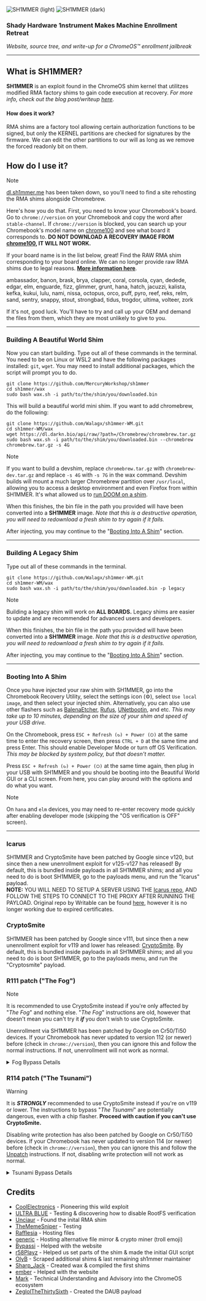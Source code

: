 ![SH1MMER (light)](/assets/sh1mmer_light_banner.png#gh-dark-mode-only)
![SH1MMER (dark)](/assets/sh1mmer_dark_banner.png#gh-light-mode-only)

### Shady Hardware 1nstrument Makes Machine Enrollment Retreat
_Website, source tree, and write-up for a ChromeOS™️ enrollment jailbreak_
***

## What is SH1MMER?

**SH1MMER** is an exploit found in the ChromeOS shim kernel that utilitzes modified RMA factory shims to gain code execution at recovery.
_For more info, check out the blog post/writeup [here](https://blog.coolelectronics.me/breaking-cros-2/)_.

#### How does it work?

RMA shims are a factory tool allowing certain authorization functions to be signed,
but only the KERNEL partitions are checked for signatures by the firmware.
We can edit the other partitions to our will as long as we remove the forced readonly bit on them.

## How do I use it?

> [!NOTE]
> [dl.sh1mmer.me](https://dl.sh1mmer.me) has been taken down, so you'll need to find a site rehosting the RMA shims alongside Chromebrew.

Here's how you do that.
First, you need to know your Chromebook's board. Go to `chrome://version` on your Chromebook and copy the word after `stable-channel`.
If `chrome://version` is blocked, you can search up your Chromebook's model name on [chrome100](https://chrome100.dev)
and see what board it corresponds to. **DO NOT DOWNLOAD A RECOVERY IMAGE FROM [chrome100](https://chrome100.dev), IT WILL NOT WORK.**

If your board name is in the list below, great! Find the RAW RMA shim corresponding to your board online.
We can no longer provide raw RMA shims due to legal reasons. [**More information here**](https://discord.gg/egWXwEDWKP).

ambassador, banon, brask, brya, clapper, coral, corsola, cyan, dedede, edgar, elm, enguarde, fizz,
glimmer, grunt, hana, hatch, jacuzzi, kalista, kefka, kukui, lulu, nami, nissa, octopus, orco, puff,
pyro, reef, reks, relm, sand, sentry, snappy, stout, strongbad, tidus, trogdor, ultima, volteer, zork

If it's not, good luck. You'll have to try and call up your OEM and demand the files from them, which they are most unlikely to give to you.

***

### Building A Beautiful World Shim

Now you can start building. Type out all of these commands in the terminal.
You need to be on Linux or WSL2 and have the following packages installed: `git`, `wget`.
You may need to install additional packages, which the script will prompt you to do.

```
git clone https://github.com/MercuryWorkshop/sh1mmer
cd sh1mmer/wax
sudo bash wax.sh -i path/to/the/shim/you/downloaded.bin
```
This will build a beautiful world mini shim. If you want to add chromebrew, do the following:

```
git clone https://github.com/Walagx/sh1mmer-WM.git
cd sh1mmer-WM/wax
wget https://dl.darkn.bio/api/raw/?path=/Chromebrew/chromebrew.tar.gz
sudo bash wax.sh -i path/to/the/shim/you/downloaded.bin --chromebrew chromebrew.tar.gz -s 4G
```

> [!NOTE]
> If you want to build a devshim, replace `chromebrew.tar.gz` with `chromebrew-dev.tar.gz` and replace `-s 4G` with `-s 7G` in the wax command.
> Devshim builds will mount a much larger Chromebrew partition over `/usr/local`,
> allowing you to access a desktop environment and even Firefox from within SH1MMER.
> It's what allowed us to [run DOOM on a shim](https://github.com/CoolElectronics/blog/blob/master/src/content/blog/breaking/doom.jpg?raw=true).

When this finishes, the bin file in the path you provided will have been converted into a **SH1MMER** image.
*Note that this is a destructive operation, you will need to redownload a fresh shim to try again if it fails.*

After injecting, you may continue to the "[Booting Into A Shim](#booting-into-a-shim)" section.

***

### Building A Legacy Shim

Type out all of these commands in the terminal.

```
git clone https://github.com/Walagx/sh1mmer-WM.git
cd sh1mmer-WM/wax
sudo bash wax.sh -i path/to/the/shim/you/downloaded.bin -p legacy
```

> [!NOTE]
> Building a legacy shim will work on **ALL BOARDS.** Legacy shims are easier to update and are
> recommended for advanced users and developers.

When this finishes, the bin file in the path you provided will have been converted into a **SH1MMER** image.
*Note that this is a destructive operation, you will need to redownload a fresh shim to try again if it fails.*

After injecting, you may continue to the "[Booting Into A Shim](#booting-into-a-shim)" section.

***

### Booting Into A Shim

Once you have injected your raw shim with SH1MMER, go into the Chromebook Recovery Utility, select the settings icon (⚙️), select `Use local image`, and then select your injected shim.
Alternatively, you can also use other flashers such as [BalenaEtcher](https://etcher.balena.io/), [Rufus](https://rufis.ie), [UNetbootin](https://unetbootin.github.io/), and etc.
*This may take up to 10 minutes, depending on the size of your shim and speed of your USB drive.*

On the Chromebook, press `ESC + Refresh (↻) + Power (⏻)` at the same time to enter the recovery screen, then press `CTRL + D` at the same time and press Enter.
This should enable Developer Mode or turn off OS Verification.
*This may be blocked by system policy, but that doesn't matter.*

Press `ESC + Refresh (↻) + Power (⏻)` at the same time again, then plug in your USB with SH1MMER and you should be booting into the Beautiful World GUI or a CLI screen.
From here, you can play around with the options and do what you want.

> [!NOTE]
> On `hana` and `elm` devices, you may need to re-enter recovery mode quickly after enabling developer mode
> (skipping the "OS verification is OFF" screen).

***
### Icarus
SH1MMER and CryptoSmite have been patched by Google since v120, but since then a new unenrollment exploit for v125-v127 has released!
By default, this is bundled inside payloads in all SH1MMER shims; and all you need to do is boot SH1MMER, go to the payloads menu, and run the "Icarus" payload.  
**NOTE:** YOU WILL NEED TO SETUP A SERVER USING THE [Icarus repo](https://github.com/cosmicdevv/Icarus-Lite), AND FOLLOW THE STEPS TO CONNECT TO THE PROXY AFTER RUNNING THE PAYLOAD.  Original repo by Writable can be found [here](https://github.com/MunyDev/icarus), however it is no longer working due to expired certificates.  
### CryptoSmite
SH1MMER has been patched by Google since v111, but since then a new unenrollment exploit for v119 and lower has released: [CryptoSmite](https://github.com/FWSmasher/CryptoSmite).
By default, this is bundled inside payloads in all SH1MMER shims; and all you need to do is boot SH1MMER, go to the payloads menu, and run the "Cryptosmite" payload.

### R111 patch ("The Fog")
> [!NOTE]
> It is recommended to use CryptoSmite instead if you're only affected by "_The Fog_" and nothing else.
> "_The Fog_" instructions are old, however that doesn't mean you can't try it _**if**_ you don't wish to use CryptoSmite.

Unenrollment via SH1MMER has been patched by Google on Cr50/Ti50 devices.
If your Chromebook has never updated to version 112 (or newer) before (check in `chrome://version`),
then you can ignore this and follow the normal instructions. If not, unenrollment will not work as normal.

<details>
<summary>Fog Bypass Details</summary>

If your Chromebook is on version 112 or 113, unenrollment is still possible if you're willing to [disable hardware write protection]("https://mrchromebox.tech/#devices).
On most devices, this will require you to take off the back of the Chromebook and unplug the battery, or jump two pins.
Further instructions are on [the website](https://sh1mmer.me/#fog).

#### "Unenrolling" with Write Protection

If you aren't willing to take apart your Chromebook to unenroll, you can use an affiliated project,
[E-Halcyon](https://github.com/MercuryWorkshop/RecoMod) to boot into an unenrolled environment temporarily.
This will bypass both issues of The Fog and The Tsunami, however further caveats are listed on the website.

</details>

### R114 patch ("The Tsunami")

> [!WARNING]
> It is **_STRONGLY_** recommended to use CryptoSmite instead if you're on v119 or lower.
> The instructions to bypass "_The Tsunami_" are potentially dangerous, even with a chip flasher. **Proceed with caution if you can't use CryptoSmite.**

Disabling write protection has also been patched by Google on Cr50/Ti50 devices.
If your Chromebook has never updated to version 114 (or newer) before (check in `chrome://version`),
then you can ignore this and follow the [Unpatch](https://sh1mmer.me/#fog:~:text=v111) instructions. If not, disabling 
write protection will not work as normal.

<details>
<summary>Tsunami Bypass Details</summary>

If your Chromebook is on version 114 or newer,
unenrollment is still possible by [bridging two pins on the firmware chip](https://blog.darkn.bio/blog/the-tsunami#bypassing-instructions).
On most devices, this will require you to take off the back of the Chromebook and then use a piece of tinfoil, wire, or other conductive material to bridge the two pins.
This bypass is **not recommended** as you risk permanently bricking the Chromebook, please use [E-Halcyon](https://github.com/MercuryWorkshop/RecoMod) instead.

</details>

## Credits

- [CoolElectronics](https://discord.com/users/696392247205298207) - Pioneering this wild exploit
- [ULTRA BLUE](https://discord.com/users/904487572301021265) - Testing & discovering how to disable RootFS verification
- [Unciaur](https://discord.com/users/465682780320301077) - Found the inital RMA shim
- [TheMemeSniper](https://discord.com/users/391271835901362198) - Testing
- [Rafflesia](https://discord.com/users/247349845298249728) - Hosting files
- [generic](https://discord.com/users/1052016750486638613) - Hosting alternative file mirror & crypto miner (troll emoji)
- [Bypassi](https://discord.com/users/904829646145720340) - Helped with the website
- [r58Playz](https://discord.com/users/803355425835188224) - Helped us set parts of the shim & made the initial GUI script
- [OlyB](https://discord.com/users/476169716998733834) - Scraped additional shims & last remaining sh1mmer maintainer
- [Sharp_Jack](https://discord.com/users/1006048734708240434) - Created wax & compiled the first shims
- [ember](https://discord.com/users/1052344689178722375) - Helped with the website
- [Mark](mailto:mark@mercurywork.shop) - Technical Understanding and Advisory into the ChromeOS ecosystem
- [ZeglolTheThirtySixth](https://github.com/ZeglolTheThirtySixth) - Created the DAUB payload
